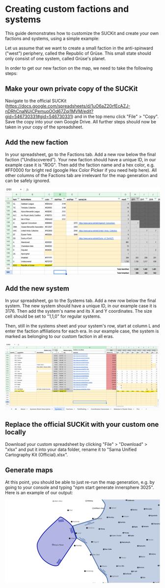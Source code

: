 # Creating custom factions and systems

This guide demonstrates how to customize the SUCKit and create your own factions and systems, using a simple example:

Let us assume that we want to create a small faction in the anti-spinward ("west") periphery, called the Republic of Grüse.
This small state should only consist of one system, called Grüse's planet.

In order to get our new faction on the map, we need to take the following steps:

## Make your own private copy of the SUCKit

Navigate to the official SUCKit (https://docs.google.com/spreadsheets/d/1uO6aZ20rfEcAZJ-nDRhCnaNUiCPemuoOOd67Zqi1MVM/edit?gid=546730331#gid=546730331) 
and in the top menu click "File" > "Copy". Save the copy into your own Google Drive. All further steps should now be
taken in your copy of the spreadsheet.

## Add the new faction

In your spreadsheet, go to the Factions tab. Add a new row below the final faction ("Undiscovered"). Your new faction should have a
unique ID, in our example case it is "ROG". Then add the faction name and a hex color, e.g. #FF0000 for bright 
red (google Hex Color Picker if you need help here). All other columns of the Factions tab are irrelevant for the map generation and 
can be safely ignored.

<img src="./faction-screenshot.png" alt="Factions tab screenshot" />

## Add the new system

In your spreadsheet, go to the Systems tab. Add a new row below the final system. The new system should have a unique ID, in our
example case it is 3176. Then add the system's name and its X and Y coordinates. The size cell should be set to "1,1,0" for regular
systems.

Then, still in the systems sheet and your system's row, start at column L and enter the faction affiliations for each era. In our
example case, the system is marked as belonging to our custom faction in all eras.

<img src="./system-screenshot.png" alt="Systems tab screenshot" />

## Replace the official SUCKit with your custom one locally

Download your custom spreadsheet by clicking "File" > "Download" > "xlsx" and put it into your data folder, rename it to
"Sarna Unified Cartography Kit (Official).xlsx".

## Generate maps

At this point, you should be able to just re-run the map generation, e.g. by going to your console and typing 
"npm start generate innersphere 3025". Here is an example of our output:

<img src="./custom-result.png" alt="Result of the custom map generation" />
